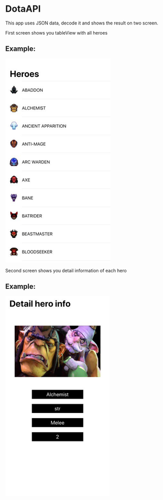 # DotaAPI
This app uses JSON data, decode it and shows the result on two screen.

First screen shows you tableView with all heroes

## Example: ##
![](Images/heroesList.jpg)

Second screen shows you detail information of each hero

## Example: ##
![](Images/detailHero.jpg)

